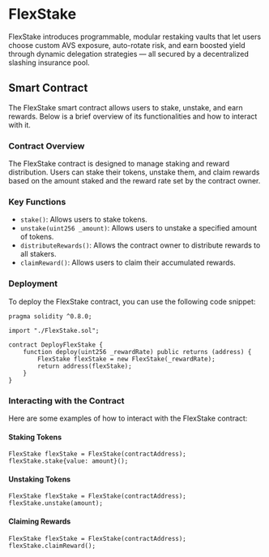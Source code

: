 # FlexStake
FlexStake introduces programmable, modular restaking vaults that let users choose custom AVS exposure, auto-rotate risk, and earn boosted yield through dynamic delegation strategies — all secured by a decentralized slashing insurance pool.

## Smart Contract

The FlexStake smart contract allows users to stake, unstake, and earn rewards. Below is a brief overview of its functionalities and how to interact with it.

### Contract Overview

The FlexStake contract is designed to manage staking and reward distribution. Users can stake their tokens, unstake them, and claim rewards based on the amount staked and the reward rate set by the contract owner.

### Key Functions

- `stake()`: Allows users to stake tokens.
- `unstake(uint256 _amount)`: Allows users to unstake a specified amount of tokens.
- `distributeRewards()`: Allows the contract owner to distribute rewards to all stakers.
- `claimReward()`: Allows users to claim their accumulated rewards.

### Deployment

To deploy the FlexStake contract, you can use the following code snippet:

```solidity
pragma solidity ^0.8.0;

import "./FlexStake.sol";

contract DeployFlexStake {
    function deploy(uint256 _rewardRate) public returns (address) {
        FlexStake flexStake = new FlexStake(_rewardRate);
        return address(flexStake);
    }
}
```

### Interacting with the Contract

Here are some examples of how to interact with the FlexStake contract:

#### Staking Tokens

```solidity
FlexStake flexStake = FlexStake(contractAddress);
flexStake.stake{value: amount}();
```

#### Unstaking Tokens

```solidity
FlexStake flexStake = FlexStake(contractAddress);
flexStake.unstake(amount);
```

#### Claiming Rewards

```solidity
FlexStake flexStake = FlexStake(contractAddress);
flexStake.claimReward();
```
